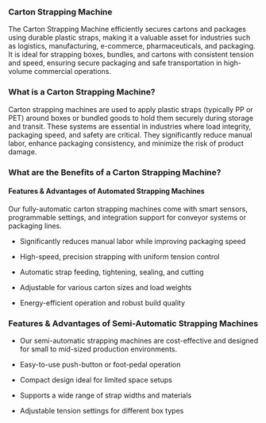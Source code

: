 ### Carton Strapping Machine
The Carton Strapping Machine efficiently secures cartons and packages using durable plastic straps, making it a valuable asset for industries such as logistics, manufacturing, e-commerce, pharmaceuticals, and packaging.
It is ideal for strapping boxes, bundles, and cartons with consistent tension and speed, ensuring secure packaging and safe transportation in high-volume commercial operations.

### What is a Carton Strapping Machine?
Carton strapping machines are used to apply plastic straps (typically PP or PET) around boxes or bundled goods to hold them securely during storage and transit.
These systems are essential in industries where load integrity, packaging speed, and safety are critical.
They significantly reduce manual labor, enhance packaging consistency, and minimize the risk of product damage.

### What are the Benefits of a Carton Strapping Machine?
#### Features & Advantages of Automated Strapping Machines
Our fully-automatic carton strapping machines come with smart sensors, programmable settings, and integration support for conveyor systems or packaging lines.

- Significantly reduces manual labor while improving packaging speed

- High-speed, precision strapping with uniform tension control

- Automatic strap feeding, tightening, sealing, and cutting

- Adjustable for various carton sizes and load weights

- Energy-efficient operation and robust build quality

### Features & Advantages of Semi-Automatic Strapping Machines
- Our semi-automatic strapping machines are cost-effective and designed for small to mid-sized production environments.

- Easy-to-use push-button or foot-pedal operation

- Compact design ideal for limited space setups

- Supports a wide range of strap widths and materials

- Adjustable tension settings for different box types



